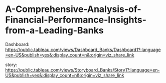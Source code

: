 # A-Comprehensive-Analysis-of-Financial-Performance-Insights-from-a-Leading-Banks


Dashboard: https://public.tableau.com/views/Dashboard_Banks/Dashboard1?:language=en-US&publish=yes&:display_count=n&:origin=viz_share_link

story: https://public.tableau.com/views/Storyboard_Banks/Story1?:language=en-US&publish=yes&:display_count=n&:origin=viz_share_link
